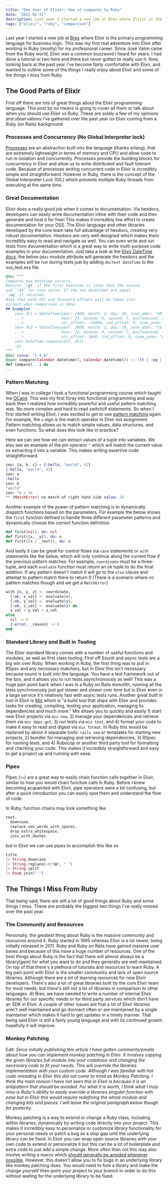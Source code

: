 ```yaml
---
title: "One Year of Elixir: How it compares to Ruby"
date: "2021-02-21"
description: Last year I started a new job at Brex where Elixir is the primary programming language for business logic. This was my first real adventure into Elixir after working in Ruby (mostly) for my professional career. Since José Valim came from the Ruby world, Elixir was a common buzzword I heard for years. I had done a tutorial or two here and there but never gotten to really use it. Now, looking back at the past year I've become fairly comfortable with Elixir, and wanted to outline some of the things I really enjoy about Elixir and some of the things I miss from Ruby.
tags: ["elixir", "ruby", "comparison"]
---
```


 Last year I started a new job at [Brex](https://brex.com) where Elixir is the primary programming language for business logic. This was my first real adventure into Elixir after working in Ruby (mostly) for my professional career. Since José Valim came from the Ruby world, Elixir was a common buzzword I heard for years. I had done a tutorial or two here and there but never gotten to really use it. Now, looking back at the past year I've become fairly comfortable with Elixir, and wanted to outline some of the things I really enjoy about Elixir and some of the things I miss from Ruby.

## The Good Parts of Elixir
First off there are lots of great things about the Elixir programming language. This post by no means is going to cover all them or talk about when you should use Elixir vs Ruby. These are solely a few of my opinions and observations I've gathered over the past year on Elixir coming from a Ruby (on Rails) background.

### Processes and Concurrency (No Global Interpreter lock)
[Processes](https://elixir-lang.org/getting-started/processes.html) are an abstraction built into the language (thanks erlang), that are extremely lightweight in terms of memory and CPU and allow code to run in isolation and concurrently. Processes provide the building blocks for concurrency in Elixir and allow us to write distributed and fault tolerant code. Because of processes writing concurrent code in Elixir is incredibly simple and straightforward. However in Ruby, there is the concept of the Global Interpreter Lock (GIL) which prevents multiple Ruby threads from executing at the same time.

### Great Documentation
Elixir does a really good job when it comes to documentation. Via hexdocs, developers can easily write documentation inline with their code and then generate and host it for free! This makes it incredibly low effort to create documentation for your OSS. The Elixir language and other libraries developed by the core team take full advantage of hexdocs, creating very robust documentation. Hexdocs are very well designed which makes them incredibly easy to read and navigate as well. You can even write and run tests from documentation which is a great way to write multi-purpose code examples in your documentation. Just take a look at the [Elixir DateTime docs](https://hexdocs.pm/elixir/DateTime.html#content), the below `@doc` module attribute will generate the hexdocs and the examples will be run during tests just by adding `doctest DateTime` to the xxx_test.exs file.
```elixir
@doc """
Compares two datetime structs.
Returns `:gt` if the first datetime is later than the second
and `:lt` for vice versa. If the two datetimes are equal
`:eq` is returned.
Note that both UTC and Standard offsets will be taken into
account when comparison is done.
## Examples
    iex> dt1 = %DateTime{year: 2000, month: 2, day: 29, zone_abbr: "AMT",
    ...>                 hour: 23, minute: 0, second: 7, microsecond: {0, 0},
    ...>                 utc_offset: -14400, std_offset: 0, time_zone: "America/Manaus"}
    iex> dt2 = %DateTime{year: 2000, month: 2, day: 29, zone_abbr: "CET",
    ...>                 hour: 23, minute: 0, second: 7, microsecond: {0, 0},
    ...>                 utc_offset: 3600, std_offset: 0, time_zone: "Europe/Warsaw"}
    iex> DateTime.compare(dt1, dt2)
    :gt
"""
@doc since: "1.4.0"
@spec compare(Calendar.datetime(), Calendar.datetime()) :: :lt | :eq | :gt
def compare(...) do
...
```

### Pattern Matching
When I was in college I took a functional programming course which taught me [OCaml](https://ocaml.org/). This was my first foray into functional programming and way back then I realized how incredibly powerful and useful pattern matching was. No more complex and hard to read switch/if statements. So when I first started writing Elixir, I was excited to get to use [pattern matching](https://elixir-lang.org/getting-started/pattern-matching.html) again. For example, the `=` sign is the match operator in Elixir not assignment. Pattern matching allows us to match simple values, data structures, and even functions. So what does this look like in practice?

Here we can see how we can extract values of a tuple into variables. We also see an example of the pin operator `^` which will match the current value vs extracting it into a variable. This makes writing assertive code straightforward.
```elixir
iex> {a, b, c} = {:hello, "world", 42}
{:hello, "world", 42}
iex> a
:hello
iex> b
"world"
iex> ^c = 34
** (MatchError) no match of right hand side value: 34
```

Another example of the power of pattern matching is to dynamically dispatch functions based on the parameters. For example the below shows the `first` function defined to handle three different parameter patterns and dynamically choose the correct function definition.
```elixir
def first(nil), do: nil
def first({x, _y}), do: x
def first([x | _rest]), do: x
```

And lastly it can be great for control flows via `case` statements or `with` statements like the below, which will only continue along the current flow if the previous pattern matches. For example, `coordinate` must be a three-tuple, and each `evaluate` function must return an ok tuple to do the final addition. If any pattern doesn't match it will go to the `else` clause and attempt to pattern match there to return 0 (There is a scenario where no pattern matches though and we get a `MatchError`)
```elixir
with {x, y, z} <- coordinate,
  {:ok, x_val} <- evaluate(x),
  {:ok, y_val} <- evaluate(y),
  {:ok, z_val} <- evaluate(z) do
  x_val + y_val + z_val
else
  nil -> 0
  {:error, _reason} -> 0
end
```

### Standard Library and Built in Tooling
The Elixir standard library comes with a number of useful functions and modules, as well as first class tooling. First off Exunit and async tests are a big win over Ruby. When working in Ruby, the first thing was to pull in RSpec and any necessary matchers, but in Elixir this isn't necessary because exunit is built into the language. You have a test framework out of the box, and it allows you to run tests asynchronously as well! This was a huge pain point back when I was in a Ruby on Rails monolith, running all the tests synchronously just got slower and slower over time but in Elixir even in a large service it's relatively fast with async tests runs. Another great built in tool in Elixir is [Mix](https://elixir-lang.org/getting-started/mix-otp/introduction-to-mix.html) which is "a build tool that ships with Elixir and provides tasks for creating, compiling, testing your application, managing its dependencies and much more." Mix allows you to quickly and easily 1) start new Elixir projects via `mix new`, 2) manage your dependencies and retrieve them via `mix deps.get`, 3) run tests via `mix test`, and 4) format your code to make it easy to read and digest via `mix format`. In Ruby this would be replaced by about 4 separate tools: `rails new` or templates for starting new projects, 2) bundler for managing and retrieving dependencies, 3) RSpec for running tests, and 4) Rubocop or another third party tool for formatting and checking your code. This makes it incredibly straightforward and easy to get a project up and running with ease.

### Pipes
Pipes (`|>`) are a great way to easily chain function calls together in Elixir, similar to how you would chain function calls in Ruby. Before I knew becoming acquainted with Elixir, pipe operators were a bit confusing, but after a quick introduction you can easily spot them and understand the flow of code.

In Ruby, function chains may look something like
```ruby
text.
  downcase.
  replace_non_words_with_spaces.
  drop_extra_whitespace.
  join_with_dashes
```

but in Elixir we can use pipes to accomplish this like so
```elixir
title
|> String.downcase
|> String.replace(~r/\W/, " ")
|> String.split
|> Enum.join("-")
```

## The Things I Miss From Ruby
That being said, there are still a lot of good things about Ruby and some things I miss. These are probably the biggest two things I’ve really missed over the past year.

### The Community and Resources
Personally, the greatest thing about Ruby is the massive community and resources around it. Ruby started in 1995 whereas Elixir is a lot newer, being initially released in 2011. Ruby and Ruby on Rails have gained massive user bases and because of this have a huge number of resources. One of the best things about Ruby is the fact that there will almost always be a library(gem) for what you want to do and they generally are well maintained. On top of that there's a plethora of tutorials and resources to learn Ruby. A big pain point with Elixir is the smaller community and lack of open source libraries. Although there are a lot of learning resources for new Elixir developers. There's also a lot of great libraries built by the core Elixir team for most needs, but there's still not a lot of libraries in comparison to other languages. At Brex, we have needed to write a number of internal Elixir libraries for our specific needs or for third party services which don’t have an SDK in Elixir. A couple of other issues are that a lot of Elixir libraries aren't well maintained and go dormant often or are maintained by a single maintainer which makes it hard to get updates in a timely manner. That being said Elixir is still a fairly young language and with its continued growth hopefully it will improve.

### Monkey Patching
_Edit: Since initially publishing this article I have gotten comments/emails about how you can implement monkey patching in Elixir. It involves copying the given libraries full module into your codebase and changing the necessary code to fit your needs. This will override the libraries implementation with your custom code. Although I was familiar with hot code releading in Elixir this did not come to mind as Monkey Patching. I think the main reason I have not seen this in Elixir is because it is an antipattern that should be avoided. For what it is worth, I think what I truly miss is Ruby's ability to easily override a libraries singular function with ease but in Elixir this would require redefining the whole module and changing bits and pieces. I will leave the original paragraph below though for posterity._

Monkey patching is a way to extend or change a Ruby class, including within libraries, dynamically by writing code directly into your project. This makes it incredibly easy to personalize or customize library functionality for your personal needs or patch a bug as a stop gap until the underlying library can be fixed. In Elixir you can wrap open source libraries with your own code to extend or personalize it but this can be a lot of boilerplate and extra code to just add a simple change. More often than not this may also involve writing a macro which [should generally be avoided whenever possible](https://hexdocs.pm/elixir/master/library-guidelines.html#avoid-macros). However, this doesn't allow you to fix bugs in an underlying library like monkey patching does. You would need to fork a library and make the change yourself then point your project to your branch in order to do this without waiting for the underlying library to be fixed.

